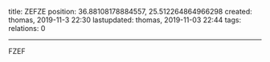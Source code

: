 title: ZEFZE
position: 36.88108178884557, 25.512264864966298
created: thomas,   2019-11-3 22:30
lastupdated: thomas, 2019-11-03 22:44 
tags: 
relations: 0

---



FZEF